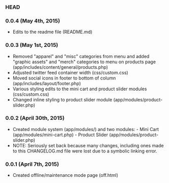 ### HEAD

### 0.0.4 (May 4th, 2015)

*	Edits to the readme file (README.md)

### 0.0.3 (May 1st, 2015)

*	Removed "apparel" and "misc" categories from menu and added "graphic assets" and "merch" categories to menu on products page (app/includes/content/general/products.php)
*	Adjusted twitter feed container width (css/custom.css)
*	Moved social icons in footer to bottom of column (app/includes/layout/footer.php)
*	Various styling edits to the mini cart and product slider modules (css/custom.css)
*	Changed inline styling to product slider module (app/modules/product-slider.php)

### 0.0.2 (April 30th, 2015)

*	Created module system (app/modules/) and two modules:
		- Mini Cart (app/modules/mini-cart.php)
		- Product Slider (app/modules/product-slider.php)
*	NOTE: Seriously set back because many changes, including ones made to this CHANGELOG.md file were lost due to a symbolic linking error.

### 0.0.1 (April 7th, 2015)

*	Created offline/maintenance mode page (off.html)